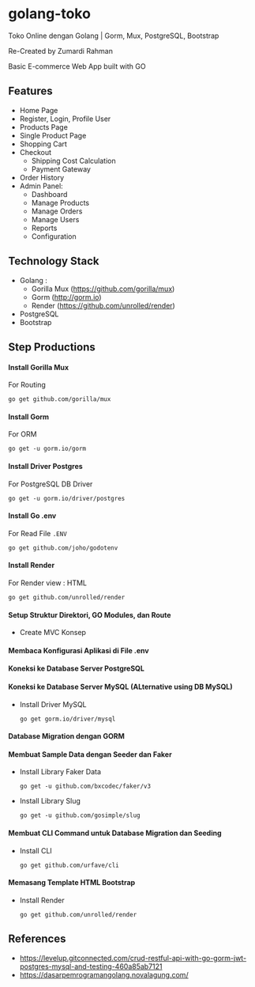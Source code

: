 # golang-toko
Toko Online dengan Golang | Gorm, Mux, PostgreSQL, Bootstrap

Re-Created by Zumardi Rahman

Basic E-commerce Web App built with GO
## Features
- Home Page
- Register, Login, Profile User
- Products Page
- Single Product Page
- Shopping Cart
- Checkout
  - Shipping Cost Calculation
  - Payment Gateway
- Order History
- Admin Panel:
  - Dashboard
  - Manage Products
  - Manage Orders
  - Manage Users
  - Reports
  - Configuration

## Technology Stack
- Golang :
  - Gorilla Mux (https://github.com/gorilla/mux)
  - Gorm (http://gorm.io)
  - Render (https://github.com/unrolled/render)
- PostgreSQL
- Bootstrap

## Step Productions
#### Install Gorilla Mux
For Routing

    go get github.com/gorilla/mux

#### Install Gorm
For ORM

    go get -u gorm.io/gorm

#### Install Driver Postgres
For PostgreSQL DB Driver

    go get -u gorm.io/driver/postgres


#### Install Go .env
For Read File `.ENV`

    go get github.com/joho/godotenv

#### Install Render
For Render view : HTML 

    go get github.com/unrolled/render

#### Setup Struktur Direktori, GO Modules, dan Route
- Create MVC Konsep

#### Membaca Konfigurasi Aplikasi di File .env

#### Koneksi ke Database Server PostgreSQL

#### Koneksi ke Database Server MySQL (ALternative using DB MySQL)
  - Install Driver MySQL

        go get gorm.io/driver/mysql

#### Database Migration dengan GORM

#### Membuat Sample Data dengan Seeder dan Faker
  - Install Library Faker Data

        go get -u github.com/bxcodec/faker/v3

  - Install Library Slug

        go get -u github.com/gosimple/slug

#### Membuat CLI Command untuk Database Migration dan Seeding
  - Install CLI

        go get github.com/urfave/cli
        
#### Memasang Template HTML Bootstrap
  - Install Render

        go get github.com/unrolled/render


## References
- https://levelup.gitconnected.com/crud-restful-api-with-go-gorm-jwt-postgres-mysql-and-testing-460a85ab7121
- https://dasarpemrogramangolang.novalagung.com/

